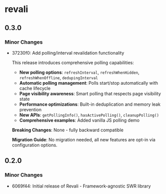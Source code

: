 # revali

## 0.3.0

### Minor Changes

- 37230f0: Add polling/interval revalidation functionality

  This release introduces comprehensive polling capabilities:
  - **New polling options**: `refreshInterval`, `refreshWhenHidden`, `refreshWhenOffline`, `dedupingInterval`
  - **Automatic polling management**: Polls start/stop automatically with cache lifecycle
  - **Page visibility awareness**: Smart polling that respects page visibility state
  - **Performance optimizations**: Built-in deduplication and memory leak prevention
  - **New APIs**: `getPollingInfo()`, `hasActivePolling()`, `cleanupPolling()`
  - **Comprehensive examples**: Added vanilla JS polling demo

  **Breaking Changes**: None - fully backward compatible

  **Migration Guide**: No migration needed, all new features are opt-in via configuration options.

## 0.2.0

### Minor Changes

- 6069f44: Initial release of Revali - Framework-agnostic SWR library
